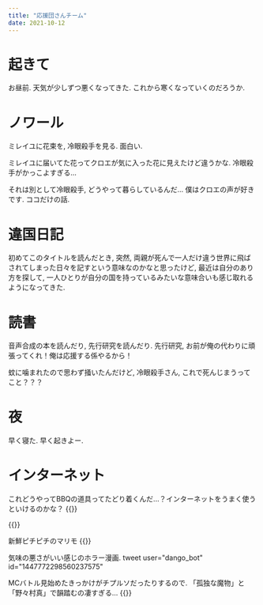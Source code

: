```yaml
---
title: "応援団さんチーム"
date: 2021-10-12
---
```


# 起きて
お昼前. 天気が少しずつ悪くなってきた. これから寒くなっていくのだろうか.

# ノワール
ミレイユに花束を, 冷眼殺手を見る. 面白い. 

ミレイユに届いてた花ってクロエが気に入った花に見えたけど違うかな. 冷眼殺手がかっこよすぎる...

それは別として冷眼殺手, どうやって暮らしているんだ... 僕はクロエの声が好きです. ココだけの話.

# 違国日記
初めてこのタイトルを読んだとき, 突然, 両親が死んで一人だけ違う世界に飛ばされてしまった日々を記すという意味なのかなと思ったけど, 最近は自分のあり方を探して, 一人ひとりが自分の国を持っているみたいな意味合いも感じ取れるようになってきた.

# 読書
音声合成の本を読んだり, 先行研究を読んだり. 先行研究, お前が俺の代わりに頑張ってくれ！俺は応援する係やるから！

蚊に噛まれたので思わず掻いたんだけど, 冷眼殺手さん, これで死んじまうってこと？？？
# 夜
早く寝た. 早く起きよー.
# インターネット
これどうやってBBQの道具ってたどり着くんだ...？インターネットをうまく使うといけるのかな？
{{<tweet user="dango_bot" id="1447874785195671555">}}

{{<tweet user="dango_bot" id="1447774527258185728">}}

新鮮ピチピチのマリモ
{{<tweet user="dango_bot" id="1447165156010586119">}}

気味の悪さがいい感じのホラー漫画.
tweet user="dango_bot" id="1447772298560237575"

MCバトル見始めたきっかけがチプルソだったりするので. 「孤独な魔物」と「野々村真」で韻踏むの凄すぎる...
{{<youtube EbKvmOdPZIo>}}